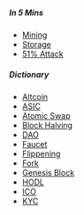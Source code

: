 <h5>In 5 Mins</h5>
<ul class="listing-hand iq-tw-6 iq-font-black">
    <li class="iq-mt-15 iq-mr-15"><a href="/mining">Mining</a></li>
    <li class="iq-mt-15 iq-mr-15"><a href="/storage">Storage</a></li>
    <li class="iq-mt-15 iq-mr-15"><a href="/fiftyone-percent-attack">51% Attack</a></li>
</ul>
<h5 class="iq-mt-30">Dictionary</h5>
<ul class="listing-hand iq-tw-6 iq-font-black">
     <li class="iq-mt-15 iq-mr-15"><a href="/dictionary/altcoin">Altcoin</a></li>
     <li class="iq-mt-15 iq-mr-15"><a href="/dictionary/ASIC">ASIC</a></li>
     <li class="iq-mt-15 iq-mr-15"><a href="/dictionary/atomic-swap">Atomic Swap</a></li>
     <li class="iq-mt-15 iq-mr-15"><a href="/dictionary/block-halving">Block Halving</a></li>
     <li class="iq-mt-15 iq-mr-15"><a href="/dictionary/dao">DAO</a></li>
     <li class="iq-mt-15 iq-mr-15"><a href="/dictionary/faucet">Faucet</a></li>
     <li class="iq-mt-15 iq-mr-15"><a href="/dictionary/flippening">Flippening</a></li>
     <li class="iq-mt-15 iq-mr-15"><a href="/dictionary/fork">Fork</a></li>
     <li class="iq-mt-15 iq-mr-15"><a href="/dictionary/genesis-block">Genesis Block</a></li>
     <li class="iq-mt-15 iq-mr-15"><a href="/dictionary/hodl">HODL</a></li>
     <li class="iq-mt-15 iq-mr-15"><a href="/dictionary/ico">ICO</a></li>
     <li class="iq-mt-15 iq-mr-15"><a href="/dictionary/kyc">KYC</a></li>
</ul>